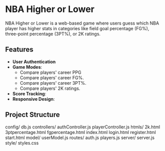 # NBA Higher or Lower
NBA Higher or Lower is a web-based game where users guess which NBA player has higher stats in categories like field goal percentage (FG%), three-point percentage (3PT%), or 2K ratings.

## Features
- **User Authentication**
- **Game Modes**:
  - Compare players' career PPG
  - Compare players' career FG%.
  - Compare players' career 3PT%.
  - Compare players' 2K ratings.
- **Score Tracking**:
- **Responsive Design**:

## Project Structure
 config/ db.js 
 controllers/ authController.js playerController.js 
 htmls/ 2k.html 3ptpercentage.html fgpercentage.html index.html login.html register.html start.html 
 model/ userModel.js
 routes/ auth.js players.js 
 server/ server.js 
 style/ styles.css
